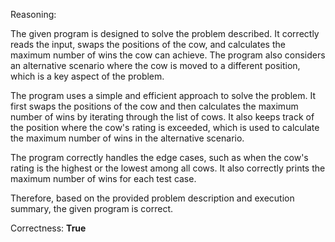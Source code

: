 Reasoning:

The given program is designed to solve the problem described. It correctly reads the input, swaps the positions of the cow, and calculates the maximum number of wins the cow can achieve. The program also considers an alternative scenario where the cow is moved to a different position, which is a key aspect of the problem.

The program uses a simple and efficient approach to solve the problem. It first swaps the positions of the cow and then calculates the maximum number of wins by iterating through the list of cows. It also keeps track of the position where the cow's rating is exceeded, which is used to calculate the maximum number of wins in the alternative scenario.

The program correctly handles the edge cases, such as when the cow's rating is the highest or the lowest among all cows. It also correctly prints the maximum number of wins for each test case.

Therefore, based on the provided problem description and execution summary, the given program is correct.

Correctness: **True**